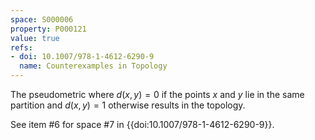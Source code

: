 ```yaml
---
space: S000006
property: P000121
value: true
refs:
- doi: 10.1007/978-1-4612-6290-9
  name: Counterexamples in Topology
---
```


The pseudometric where $d(x,y)=0$ if the points $x$ and $y$ lie in the same partition and $d(x,y)=1$ otherwise results in the topology.

See item #6 for space #7 in {{doi:10.1007/978-1-4612-6290-9}}.
